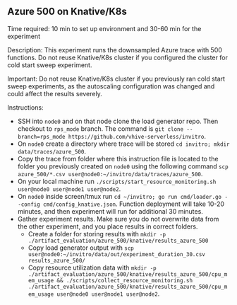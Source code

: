 ## Azure 500 on Knative/K8s

Time required: 10 min to set up environment and 30-60 min for the experiment

Description: This experiment runs the downsampled Azure trace with 500 functions. Do not reuse Knative/K8s cluster if you configured the cluster for cold start sweep experiment. 

Important: Do not reuse Knative/K8s cluster if you previously ran cold start sweep experiments, as the autoscaling configuration was changed and could affect the results severely.

Instructions:
- SSH into `node0` and on that node clone the load generator repo. Then checkout to `rps_mode` branch. The command is `git clone --branch=rps_mode https://github.com/vhive-serverless/invitro`.
- On `node0` create a directory where trace will be stored `cd invitro; mkdir data/traces/azure_500`.
- Copy the trace from folder where this instruction file is located to the folder you previously created on `node0` using the following command `scp azure_500/*.csv user@node0:~/invitro/data/traces/azure_500`. 
- On your local machine run `./scripts/start_resource_monitoring.sh user@node0 user@node1 user@node2`.
- On `node0` inside screen/tmux run `cd ~/invitro; go run cmd/loader.go --config cmd/config_knative.json`. Function deployment will take 10-20 minutes, and then experiment will run for additional 30 minutes.
- Gather experiment results. Make sure you do not overwrite data from the other experiment, and you place results in correct folders.
  - Create a folder for storing results with `mkdir -p ./artifact_evaluation/azure_500/knative/results_azure_500`
  - Copy load generator output with `scp user@node0:~/invitro/data/out/experiment_duration_30.csv results_azure_500/`
  - Copy resource utilization data with `mkdir -p ./artifact_evaluation/azure_500/knative/results_azure_500/cpu_mem_usage && ./scripts/collect_resource_monitoring.sh ./artifact_evaluation/azure_500/knative/results_azure_500/cpu_mem_usage user@node0 user@node1 user@node2`.